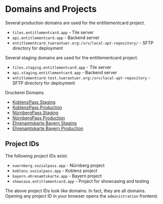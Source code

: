 # Domains and Projects

Several production domains are used for the entitlementcard project.

- `tiles.entitlementcard.app` - Tile server
- `api.entitlementcard.app` - Backend server
- `entitlementcard.tuerantuer.org:/srv/local-apt-repository/` - SFTP directory for deployment

Several staging domains are used for the entitlementcard project.

- `tiles.staging.entitlementcard.app` - Tile server
- `api.staging.entitlementcard.app` - Backend server
- `entitlementcard-test.tuerantuer.org:/srv/local-apt-repository` - SFTP directory for deployment

Druckerei Domains

- [KoblenzPass Staging](https://staging.koblenz.sozialpass.app/)
- [KoblenzPass Production](https://koblenz.sozialpass.app/)
- [NürnbergPass Staging](https://staging.nuernberg.sozialpass.app/)
- [NürnbergPass Production](https://nuernberg.sozialpass.app/)
- [Ehrenamtskarte Bayern Staging](https://staging.bayern.ehrenamtskarte.app/)
- [Ehrenamtskarte Bayern Production](https://bayern.ehrenamtskarte.app/)

## Project IDs

The following project IDs exist:

- `nuernberg.sozialpass.app` - Nürnberg project
- `koblenz.sozialpass.app` - Koblenz project
- `bayern.ehrenamtskarte.app` - Bayern project
- `showcase.entitlementcard.app` - Project for showcasing and testing

The above project IDs look like domains. In fact, they are all domains. Opening any project ID in your browser opens the `administration` frontend.
